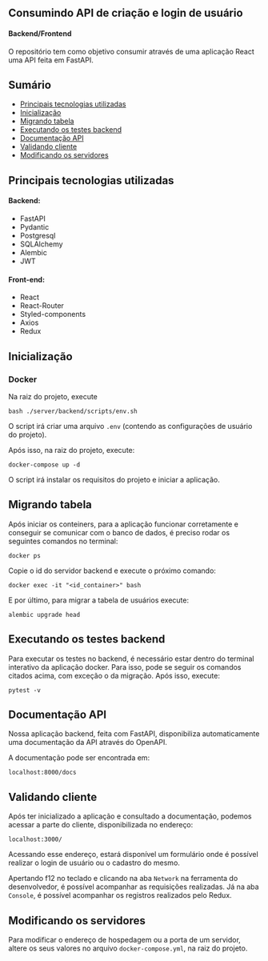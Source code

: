 ## Consumindo API de criação e login de usuário
#### Backend/Frontend

O repositório tem como objetivo consumir através de uma aplicação React uma API feita em FastAPI.

## Sumário

- [Principais tecnologias utilizadas](#Principais-tecnologias-utilizadas)
- [Inicialização](#Inicialização)
- [Migrando tabela](#Migrando-tabela)
- [Executando os testes backend](#Executando-os-testes-backendo)
- [Documentação API](#Consultando-documentação)
- [Validando cliente](#Validando-cliente)
- [Modificando os servidores](#Moficando-os-servidores)

## Principais tecnologias utilizadas

#### Backend:

- FastAPI
- Pydantic
- Postgresql
- SQLAlchemy
- Alembic
- JWT

#### Front-end:

- React
- React-Router
- Styled-components
- Axios
- Redux

## Inicialização

### Docker
Na raiz do projeto, execute
```
bash ./server/backend/scripts/env.sh
```
O script irá criar uma arquivo `.env` (contendo as configurações de usuário do projeto).

Após isso, na raiz do projeto, execute:
```
docker-compose up -d
```
O script irá instalar os requisitos do projeto e iniciar a aplicação.

## Migrando tabela

Após iniciar os conteiners, para a aplicação funcionar corretamente e conseguir se comunicar com o banco de dados, é preciso rodar os seguintes comandos no terminal:
```
docker ps
```
Copie o id do servidor backend e execute o próximo comando:
```
docker exec -it "<id_container>" bash
```
E por último, para migrar a tabela de usuários execute:
```
alembic upgrade head
```

## Executando os testes backend

Para executar os testes no backend, é necessário estar dentro do terminal interativo da aplicação docker. Para isso, pode se seguir os comandos citados acima, com exceção o da migração. Após isso, execute:
```
pytest -v
```

## Documentação API

Nossa aplicação backend, feita com FastAPI, disponibiliza automaticamente uma documentação da API através do OpenAPI.

A documentação pode ser encontrada em:

```
localhost:8000/docs
```

## Validando cliente

Após ter inicializado a aplicação e consultado a documentação, podemos acessar a parte do cliente, disponibilizada no endereço:

```
localhost:3000/
```

Acessando esse endereço, estará disponível um formulário onde é possível realizar o login de usuário ou o cadastro do mesmo.

Apertando f12 no teclado e clicando na aba `Network` na ferramenta do desenvolvedor, é possível acompanhar as requisições realizadas. Já na aba `Console`, é possível acompanhar os registros realizados pelo Redux.

## Modificando os servidores

Para modificar o endereço de hospedagem ou a porta de um servidor, altere os seus valores no arquivo `docker-compose.yml`, na raiz do projeto.